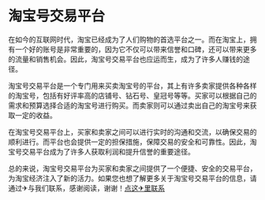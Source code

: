 # 淘宝号交易平台

在如今的互联网时代，淘宝已经成为了人们购物的首选平台之一。而在淘宝上，拥有一个好的账号是非常重要的，因为它不仅可以带来信誉和口碑，还可以带来更多的流量和销售机会。因此，淘宝号交易平台也应运而生，成为了许多人赚钱的途径。

淘宝号交易平台是一个专门用来买卖淘宝号的平台，其上有许多卖家提供各种各样的淘宝号，包括有好评率高的店铺号、钻石号、皇冠号等等。买家可以根据自己的需求和预算选择合适的淘宝号进行购买。而卖家则可以通过卖出自己的淘宝号来获取一定的收益。

在淘宝号交易平台上，买家和卖家之间可以进行实时的沟通和交流，以确保交易的顺利进行。而平台也会提供一定的担保措施，保障交易的安全和可靠性。因此，淘宝号交易平台成为了许多人获取利润和提升信誉的重要途径。

总的来说，淘宝号交易平台为买家和卖家之间提供了一个便捷、安全的交易平台，为淘宝经济注入了新的活力。如果您也想了解更多关于淘宝号交易平台的信息，请通过✈与我们联系，感谢阅读，谢谢！[点这✈里联系](https://w.k02.cc)